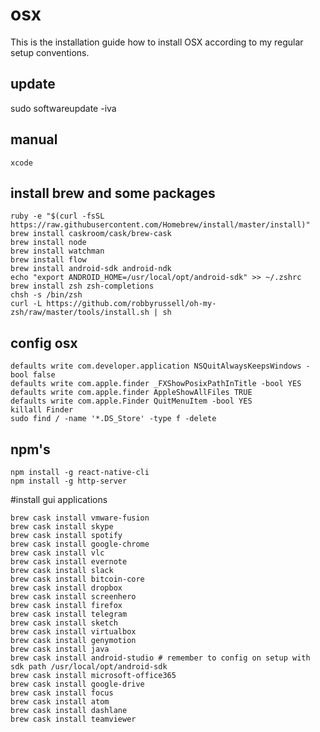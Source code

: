 # osx

This is the installation guide how to install OSX according to my regular setup conventions.

## update

sudo softwareupdate -iva

## manual 
```
xcode
```

## install brew and some packages

```
ruby -e "$(curl -fsSL https://raw.githubusercontent.com/Homebrew/install/master/install)"
brew install caskroom/cask/brew-cask
brew install node
brew install watchman
brew install flow
brew install android-sdk android-ndk
echo "export ANDROID_HOME=/usr/local/opt/android-sdk" >> ~/.zshrc
brew install zsh zsh-completions
chsh -s /bin/zsh
curl -L https://github.com/robbyrussell/oh-my-zsh/raw/master/tools/install.sh | sh
```

## config osx
```
defaults write com.developer.application NSQuitAlwaysKeepsWindows -bool false
defaults write com.apple.finder _FXShowPosixPathInTitle -bool YES
defaults write com.apple.finder AppleShowAllFiles TRUE
defaults write com.apple.Finder QuitMenuItem -bool YES
killall Finder
sudo find / -name '*.DS_Store' -type f -delete
```

## npm's
```
npm install -g react-native-cli
npm install -g http-server
```

#install gui applications

```
brew cask install vmware-fusion
brew cask install skype
brew cask install spotify
brew cask install google-chrome
brew cask install vlc
brew cask install evernote
brew cask install slack
brew cask install bitcoin-core
brew cask install dropbox
brew cask install screenhero
brew cask install firefox
brew cask install telegram
brew cask install sketch
brew cask install virtualbox
brew cask install genymotion
brew cask install java
brew cask install android-studio # remember to config on setup with sdk path /usr/local/opt/android-sdk
brew cask install microsoft-office365
brew cask install google-drive
brew cask install focus
brew cask install atom
brew cask install dashlane
brew cask install teamviewer
```

